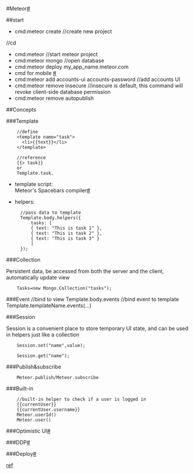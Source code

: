 #Meteor[#](https://www.meteor.com/tutorials/blaze/creating-an-app)

##start

+ cmd:meteor create <myProject>  //create new project

//cd <myProject>

+ cmd:meteor   //start meteor project
+ cmd:meteor mongo  //open database
+ cmd:meteor deploy my_app_name.meteor.com
+ cmd for mobile [#](https://www.meteor.com/tutorials/blaze/running-on-mobile)
+ cmd:meteor add accounts-ui accounts-password   //add accounts UI
+ cmd:meteor remove insecure    //insecure is default, this command will revoke client-side database permission
+ cmd:meteor remove autopublish 


##Concepts

###Template
        
		//define
		<template name="task">
		  <li>{{text}}</li>
		</template>
		
		//reference
		{{> task}}
		or
		Template.task.

+ template script:		
Meteor's Spacebars compiler[#](https://github.com/meteor/meteor/blob/devel/packages/spacebars/README.md)

+ helpers:      

		//pass data to template
		Template.body.helpers({
			tasks: [
			{ text: "This is task 1" },
			{ text: "This is task 2" },
			{ text: "This is task 3" }
			]
		});

###Collection      

Persistent data, be accessed from both the server and the client, automatically update view

		Tasks=new Mongo.Collection("tasks");

###Event
         //bind to view
         Template.body.events
		 //bind event to template
		 Template.templateName.events(...)


###Session

Session is a convenient place to store temporary UI state, and can be used in helpers just like a collection

		Session.set("name",value);
		
		Session.get("name");
		
###Publish&subscribe

		Meteor.publish/Meteor.subscribe
	
###Built-in

        //built-in helper to check if a user is logged in
		{{currentUser}}
		{{currentUser.username}}
		Meteor.userId()
		Meteor.user()

###Optimistic UI[#](http://info.meteor.com/blog/optimistic-ui-with-meteor-latency-compensation)

###DDP[#](https://github.com/meteor/meteor/blob/devel/packages/ddp/DDP.md)

###Deploy[#](http://zh.discovermeteor.com/chapters/deploying/)


[ref](http://zh.discovermeteor.com/chapters/reactivity/)